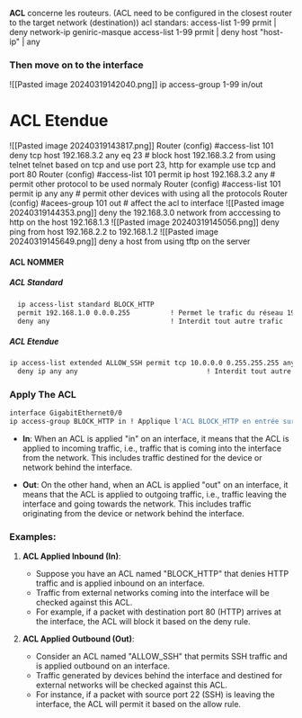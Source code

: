 **ACL** concerne les routeurs.
(ACL need to be configured in the closest router to the target network (destination))
acl standars:
access-list 1-99 prmit | deny network-ip geniric-masque
access-list 1-99 prmit | deny host "host-ip" | any
### Then move on to the interface
![[Pasted image 20240319142040.png]]
ip access-group 1-99 in/out

# ACL Etendue
![[Pasted image 20240319143817.png]]
Router (config) #access-list 101 deny tcp host 192.168.3.2 any eq 23 # block host 192.168.3.2 from using telnet telnet based on tcp and use port 23, http for example use tcp and port 80
Router (config) #access-list 101 permit ip host 192.168.3.2 any # permit other protocol to be used normaly
Router (config) #access-list 101 permit ip any any # permit other devices with using all the protocols
Router (config) #acees-group 101 out # affect the acl to interface
![[Pasted image 20240319144353.png]]
deny the 192.168.3.0 network from acccessing to http on the host 192.168.1.3
![[Pasted image 20240319145056.png]] 
deny ping from host 192.168.2.2 to 192.168.1.2
![[Pasted image 20240319145649.png]]
deny a host from using tftp on the server

#### ACL NOMMER
##### ACL Standard
```bash 
  ip access-list standard BLOCK_HTTP
  permit 192.168.1.0 0.0.0.255          ! Permet le trafic du réseau 192.168.1.0/24
  deny any                              ! Interdit tout autre trafic
```
##### ACL Etendue
```bash
ip access-list extended ALLOW_SSH permit tcp 10.0.0.0 0.255.255.255 any eq 22    #Permet le trafic SSH depuis le réseau 10.0.0.0/8
  deny ip any any                                ! Interdit tout autre trafic

```
### Apply The ACL
```bash
interface GigabitEthernet0/0
ip access-group BLOCK_HTTP in ! Applique l'ACL BLOCK_HTTP en entrée sur l'interface

```
- **In**: When an ACL is applied "in" on an interface, it means that the ACL is applied to incoming traffic, i.e., traffic that is coming into the interface from the network. This includes traffic destined for the device or network behind the interface.
    
- **Out**: On the other hand, when an ACL is applied "out" on an interface, it means that the ACL is applied to outgoing traffic, i.e., traffic leaving the interface and going towards the network. This includes traffic originating from the device or network behind the interface.
    

### Examples:

1. **ACL Applied Inbound (In)**:
    
    - Suppose you have an ACL named "BLOCK_HTTP" that denies HTTP traffic and is applied inbound on an interface.
    - Traffic from external networks coming into the interface will be checked against this ACL.
    - For example, if a packet with destination port 80 (HTTP) arrives at the interface, the ACL will block it based on the deny rule.
2. **ACL Applied Outbound (Out)**:
    
    - Consider an ACL named "ALLOW_SSH" that permits SSH traffic and is applied outbound on an interface.
    - Traffic generated by devices behind the interface and destined for external networks will be checked against this ACL.
    - For instance, if a packet with source port 22 (SSH) is leaving the interface, the ACL will permit it based on the allow rule.